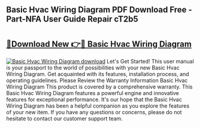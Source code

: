## Basic Hvac Wiring Diagram PDF Download Free - Part-NFA User Guide Repair cT2b5

# <h2><a href="http://dfmot2a.blite.top/?on=Basic+Hvac+Wiring+Diagram">🔗Download New 👉🔴 Basic Hvac Wiring Diagram</a></h2>

[![Basic Hvac Wiring Diagram download](https://i.imgur.com/lujVjoI.png)](http://dfmot2a.blite.top/?on=Basic+Hvac+Wiring+Diagram)
Let's Get Started! This user manual is your passport to the world of possibilities with your new Basic Hvac Wiring Diagram. Get acquainted with its features, installation process, and operating guidelines. Please Review the Warranty Information Basic Hvac Wiring Diagram This product is covered by a comprehensive warranty. This Basic Hvac Wiring Diagram features a powerful engine and innovative features for exceptional performance. It's our hope that the Basic Hvac Wiring Diagram has been a helpful companion as you explore the features of your new item. If you have any questions or concerns, please do not hesitate to contact our customer support team.
